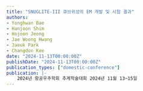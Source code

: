 ```yaml
---
title: "SNUGLITE-III 큐브위성의 EM 개발 및 시험 결과"
authors:
- Yonghwan Bae
- Hanjoon Shim
- Hojoon Jeong
- Jae Woong Hwang
- Jaeuk Park
- Changdon Kee
date: "2024-11-13T00:00:00Z"
publishDate: "2024-11-13T00:00:00Z"
publication_types: ["domestic-conference"]
publication: |-
    2024년 항공우주학회 추계학술대회 2024년 11월 13~15일
---
```

